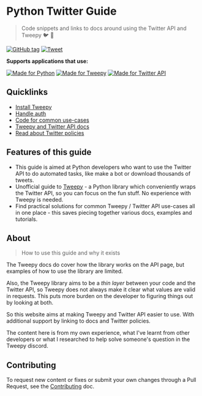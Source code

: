 # Python Twitter Guide
> Code snippets and links to docs around using the Twitter API and Tweepy :bird: :snake:

[![GitHub tag](https://img.shields.io/github/tag/MichaelCurrin/python-twitter-guide?include_prereleases=&sort=semver)](https://github.com/MichaelCurrin/python-twitter-guide/releases/)
[![Tweet](https://img.shields.io/twitter/url?style=social&url=https%3A%2F%2Fmichaelcurrin.github.io%2Fpython-twitter-guide%2F)][tweet-intent]

[tweet-intent]: https://twitter.com/intent/tweet?url=https%3A%2F%2Fmichaelcurrin.github.io%2Fpython-twitter-guide%2F%23%2F&via=MichaelCurrin&text=Check%20out%20this%20Python%20Twitter%20Guide&hashtags=tweepy%2Ctwitterapi%2Cpython%2Cguide%2Ctutorial

**Supports applications that use:**

[![Made for Python](https://img.shields.io/badge/python->=3.6-blue?logo=python&logoColor=white)](http://python.org/)
[![Made for Tweepy](https://img.shields.io/badge/tweepy->=3.8-blue?logo=twitter&logoColor=white)](http://docs.tweepy.org/)
[![Made for Twitter API](https://img.shields.io/badge/Twitter_API-1.1-blue?logo=twitter&logoColor=white)](https://developer.twitter.com/en/docs)


## Quicklinks

- [Install Tweepy](installation.md)
- [Handle auth](auth.md)
- [Code for common use-cases](code-snippets.md)
- [Tweepy and Twitter API docs](resources.md)
- [Read about Twitter policies](policies.md)


## Features of this guide

- This guide is aimed at Python developers who want to use the Twitter API to do automated tasks, like make a bot or download thousands of tweets.
- Unofficial guide to [Tweepy](#tweepy) - a Python library which conveniently wraps the Twitter API, so you can focus on the fun stuff. No experience with Tweepy is needed.
- Find practical solutions for common Tweepy / Twitter API use-cases all in one place - this saves piecing together various docs, examples and tutorials.


## About
> How to use this guide and why it exists

The Tweepy docs do cover how the library works on the API page, but examples of how to use the library are limited.

Also, the Tweepy library aims to be a _thin layer_ between your code and the Twitter API, so Tweepy does not always make it clear what values are valid in requests. This puts more burden on the developer to figuring things out by looking at both.

So this website aims at making Tweepy and Twitter API easier to use. With additional support by linking to docs and Twitter policies.

The content here is from my own experience, what I've learnt from other developers or what I researched to help solve someone's question in the Tweepy discord.


## Contributing

To request new content or fixes or submit your own changes through a Pull Request, see the [Contributing](https://github.com/MichaelCurrin/python-twitter-guide/blob/master/CONTRIBUTING.md) doc.

